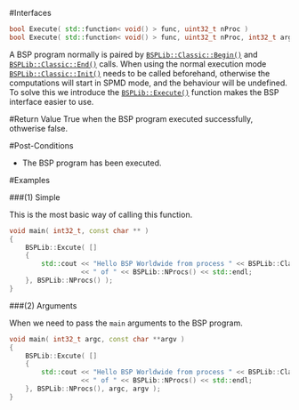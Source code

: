 #Interfaces

```cpp
bool Execute( std::function< void() > func, uint32_t nProc ) 								  // (1) Simple
bool Execute( std::function< void() > func, uint32_t nProc, int32_t argc, const char **argv ) // (2) Arguments
```

A BSP program normally is paired by [`BSPLib::Classic::Begin()`](begin.md) 
and [`BSPLib::Classic::End()`](end.md) calls. When using the normal execution mode
[`BSPLib::Classic::Init()`](init.md) needs to be called beforehand, otherwise 
the computations will start in SPMD mode, and the behaviour will be undefined.
To solve this we introduce the [`BSPLib::Execute()`](execute.md) function makes the
BSP interface easier to use.

#Return Value
True when the BSP program executed successfully, othwerise false.

#Post-Conditions

 * The BSP program has been executed.
  
#Examples

###(1) Simple

This is the most basic way of calling this function.

```cpp
void main( int32_t, const char ** )
{
	BSPLib::Excute( []
	{
		std::cout << "Hello BSP Worldwide from process " << BSPLib::Classic::ProcId() 
				  << " of " << BSPLib::NProcs() << std::endl;
	}, BSPLib::NProcs() );
}
```

###(2) Arguments

When we need to pass the `main` arguments to the BSP program.

```cpp
void main( int32_t argc, const char **argv )
{
	BSPLib::Excute( []
	{
		std::cout << "Hello BSP Worldwide from process " << BSPLib::Classic::ProcId() 
				  << " of " << BSPLib::NProcs() << std::endl;
	}, BSPLib::NProcs(), argc, argv );
}
```